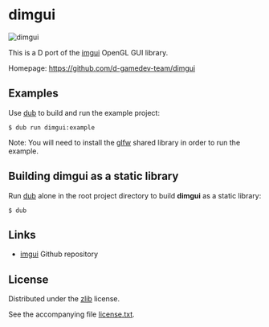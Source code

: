 # dimgui

![dimgui](https://raw.github.com/d-gamedev-team/dimgui/master/screenshot/imgui.png)

This is a D port of the [imgui] OpenGL GUI library.

Homepage: https://github.com/d-gamedev-team/dimgui

## Examples

Use [dub] to build and run the example project:

```
$ dub run dimgui:example
```

Note: You will need to install the [glfw] shared library in order to run the example.

## Building dimgui as a static library

Run [dub] alone in the root project directory to build **dimgui** as a static library:

```
$ dub
```

## Links

- [imgui] Github repository

## License

Distributed under the [zlib] license.

See the accompanying file [license.txt][zlib].

[dub]: http://code.dlang.org/
[imgui]: https://github.com/AdrienHerubel/imgui
[zlib]: https://raw.github.com/d-gamedev-team/dimgui/master/license.txt
[glfw]: http://www.glfw.org/
